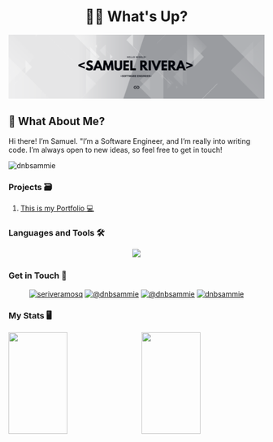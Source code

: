 <h1 align="center">👋🏽 What's Up?</h1>
<img src="./resources/banner.png"></img>

<h2 align="left">🤔 What About Me?</h2>
<p>Hi there! I’m Samuel. "I’m a Software Engineer, and I’m really into writing code. I’m always open to new ideas, so feel free to get in touch!</p>

<p align="left"> <img src="https://komarev.com/ghpvc/?username=dnbsammie&label=Profile%20views&color=00040d&style=flat" alt="dnbsammie" /> </p>


<h3>Projects 🗃</h3>
<ol>
<li><a href="https://github.com/dnbsammie/MyPortfolio" target="_blank">This is my Portfolio 💻</a></li>
</ol>

<h3 align="left">Languages and Tools 🛠</h3>

<p align="center">
  <a href="https://skillicons.dev">
    <img src="https://skillicons.dev/icons?i=java,cpp,cs,html,css&theme=light" />
  </a>
</p>

<h3 align="left">Get in Touch 📱 </h3>
<p align="center">
<a href="https://linkedin.com/in/seriveramosq" target="blank"><img align="center" src="https://raw.githubusercontent.com/rahuldkjain/github-profile-readme-generator/master/src/images/icons/Social/linked-in-alt.svg" alt="seriveramosq" height="30" width="40" /></a>
<a href="https://instagram.com/@dnbsammie" target="blank"><img align="center" src="https://raw.githubusercontent.com/rahuldkjain/github-profile-readme-generator/master/src/images/icons/Social/instagram.svg" alt="@dnbsammie" height="30" width="40" /></a>
<a href="https://www.youtube.com/c/@dnbsammie" target="blank"><img align="center" src="https://raw.githubusercontent.com/rahuldkjain/github-profile-readme-generator/master/src/images/icons/Social/youtube.svg" alt="@dnbsammie" height="30" width="40" /></a>
<a href="https://discord.gg/dnbsammie" target="blank"><img align="center" src="https://raw.githubusercontent.com/rahuldkjain/github-profile-readme-generator/master/src/images/icons/Social/discord.svg" alt="dnbsammie" height="30" width="40" /></a>
</p>
<h3>My Stats 🖥</h3>
<a href="https://github.com/dnbsammie/github-readme-stats">
  <img height="200" width="48%" align="left" src="https://github-readme-stats.vercel.app/api?username=dnbsammie&show_icons=true&theme=nord"/>
</a>
<a href="https://github.com/dnbsammie/github-readme-stats">
  <img height="200" width="48%" align="right" src="https://github-readme-stats.vercel.app/api/top-langs/?username=dnbsammie&layout=donut&theme=nord"/>
</a>